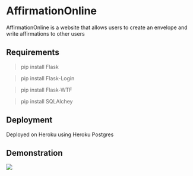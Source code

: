 # AffirmationOnline

AffirmationOnline is a website that allows users to create an envelope and write affirmations to other users

## Requirements

> pip install Flask

> pip install Flask-Login

> pip install Flask-WTF

> pip install SQLAlchey

## Deployment

Deployed on Heroku using Heroku Postgres 

## Demonstration 

![](demo.gif)
